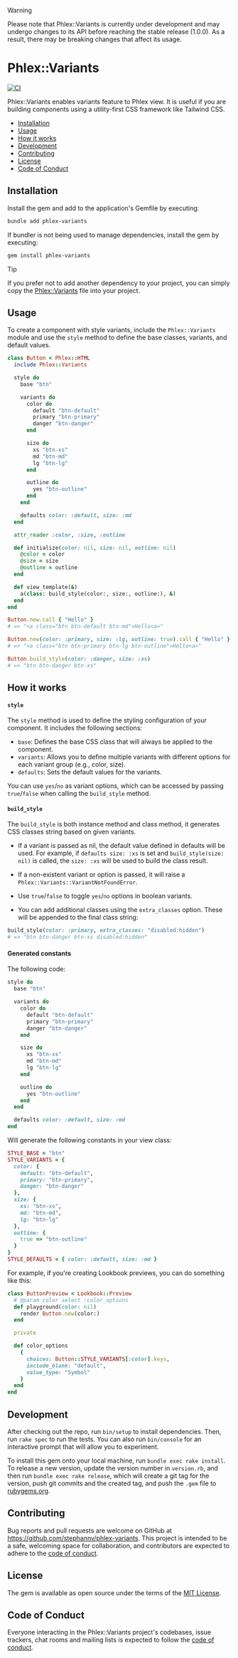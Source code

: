 > [!WARNING]
> Please note that Phlex::Variants is currently under development and may undergo changes to its API before reaching the stable release (1.0.0). As a result, there may be breaking changes that affect its usage.

# Phlex::Variants
[![CI](https://github.com/stephannv/phlex-variants/actions/workflows/main.yml/badge.svg)](https://github.com/stephannv/phlex-variants/actions/workflows/main.yml)

Phlex::Variants enables variants feature to Phlex view. It is useful if you are building components using a utility-first
CSS framework like Tailwind CSS.

- [Installation](#installation)
- [Usage](#usage)
- [How it works](#how-it-works)
- [Development](#development)
- [Contributing](#contributing)
- [License](#license)
- [Code of Conduct](#code-of-conduct)

## Installation

Install the gem and add to the application's Gemfile by executing:

```bash
bundle add phlex-variants
```

If bundler is not being used to manage dependencies, install the gem by executing:

```bash
gem install phlex-variants
```

> [!TIP]
> If you prefer not to add another dependency to your project, you can simply copy the [Phlex::Variants](https://github.com/stephannv/phlex-variants/blob/main/lib/phlex/variants.rb) file into your project.


## Usage

To create a component with style variants, include the `Phlex::Variants` module and use the `style` method to define the
base classes, variants, and default values.

```ruby
class Button < Phlex::HTML
  include Phlex::Variants

  style do
    base "btn"

    variants do
      color do
        default "btn-default"
        primary "btn-primary"
        danger "btn-danger"
      end

      size do
        xs "btn-xs"
        md "btn-md"
        lg "btn-lg"
      end

      outline do
        yes "btn-outline"
      end
    end

    defaults color: :default, size: :md
  end

  attr_reader :color, :size, :outline

  def initialize(color: nil, size: nil, outline: nil)
    @color = color
    @size = size
    @outline = outline
  end

  def view_template(&)
    a(class: build_style(color:, size:, outline:), &)
  end
end

Button.new.call { "Hello" }
# => "<a class="btn btn-default btn-md">Hello<a>"

Button.new(color: :primary, size: :lg, outline: true).call { "Hello" }
# => "<a class="btn btn-primary btn-lg btn-outline">Hello<a>"

Button.build_style(color: :danger, size: :xs)
# => "btn btn-danger btn-xs"
```

## How it works

#### `style`

The `style` method is used to define the styling configuration of your component. It includes the following sections:

- `base`: Defines the base CSS class that will always be applied to the component.
- `variants`: Allows you to define multiple variants with different options for each variant group (e.g., color, size).
- `defaults`: Sets the default values for the variants.

You can use `yes`/`no` as variant options, which can be accessed by passing `true`/`false` when calling the `build_style`
method.

#### `build_style`

The `build_style` is both instance method and class method, it generates CSS classes string based on given variants.

- If a variant is passed as nil, the default value defined in defaults will be used. For example, if `defaults size: :xs`
is set and `build_style(size: nil)` is called, the `size: :xs` will be used to build the class result.

- If a non-existent variant or option is passed, it will raise a `Phlex::Variants::VariantNotFoundError`.

- Use `true`/`false` to toggle `yes`/`no` options in boolean variants.

- You can add additional classes using the `extra_classes` option. These will be appended to the final class string:
```ruby
build_style(color: :primary, extra_classes: "disabled:hidden")
# => "btn btn-danger btn-xs disabled:hidden"
```

#### Generated constants
The following code:
```ruby
style do
  base "btn"

  variants do
    color do
      default "btn-default"
      primary "btn-primary"
      danger "btn-danger"
    end

    size do
      xs "btn-xs"
      md "btn-md"
      lg "btn-lg"
    end

    outline do
      yes "btn-outline"
    end
  end

  defaults color: :default, size: :md
end
```
Will generate the following constants in your view class:
```ruby
STYLE_BASE = "btn"
STYLE_VARIANTS = {
  color: {
    default: "btn-default",
    primary: "btn-primary",
    danger: "btn-danger"
  },
  size: {
    xs: "btn-xs",
    md: "btn-md",
    lg: "btn-lg"
  },
  outline: {
    true => "btn-outline"
  }
}
STYLE_DEFAULTS = { color: :default, size: :md }
```

For example, if you're creating Lookbook previews, you can do something like this:
```ruby
class ButtonPreview < Lookbook::Preview
  # @param color select :color_options
  def playground(color: nil)
    render Button.new(color:)
  end

  private

  def color_options
    {
      choices: Button::STYLE_VARIANTS[:color].keys,
      include_blank: "default",
      value_type: "Symbol"
    }
  end
end
```

## Development

After checking out the repo, run `bin/setup` to install dependencies. Then, run `rake spec` to run the tests. You can also run `bin/console` for an interactive prompt that will allow you to experiment.

To install this gem onto your local machine, run `bundle exec rake install`. To release a new version, update the version number in `version.rb`, and then run `bundle exec rake release`, which will create a git tag for the version, push git commits and the created tag, and push the `.gem` file to [rubygems.org](https://rubygems.org).

## Contributing

Bug reports and pull requests are welcome on GitHub at https://github.com/stephannv/phlex-variants. This project is intended to be a safe, welcoming space for collaboration, and contributors are expected to adhere to the [code of conduct](https://github.com/stephannv/phlex-variants/blob/master/CODE_OF_CONDUCT.md).

## License

The gem is available as open source under the terms of the [MIT License](https://opensource.org/licenses/MIT).

## Code of Conduct

Everyone interacting in the Phlex::Variants project's codebases, issue trackers, chat rooms and mailing lists is expected to follow the [code of conduct](https://github.com/stephannv/phlex-variants/blob/master/CODE_OF_CONDUCT.md).

